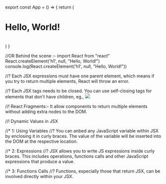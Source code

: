 
export const App = () => {
  return (
    <h1> Hello, World! </h1>    
  )
}

//OR  Behind the scene :-
import React from "react"
React.createElement('h1', null, "Hello, World!")
console.log(React.createElement('h1', null, "Hello, World!"))



//? Each JSX expressions must have one parent element, which means if you try to return multiple elements, React will throw an error.

//? Each JSX tags needs to be closed. You can use self-closing tags for elements that don't have children, eg., <img src="url" />

//! React Fragments:- It allow components to return multiple elements without adding extra nodes to the DOM.



//! Dynamic Values in JSX

//* 1: Using Variables 
//? You can anbed any JavaScript variable within JSX by enclosing it in curly braces. The value of the variable will be inserted into the DOM at the respective location.

//* 2: Expressions
//? JSX allows you to write JS expressions inside curly braces. This includes operations, functions calls and other JavaScript expressions that produce a value.

//* 3: Functions Calls
//? Functions, especially those that return JSX, can be involved directly within your JSX.
